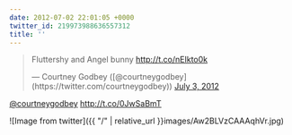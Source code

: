 ```yaml
---
date: 2012-07-02 22:01:05 +0000
twitter_id: 219973988636557312
title: ''
---
```


<blockquote class="twitter-tweet"><p lang="en" dir="ltr">Fluttershy and Angel bunny <a href="http://t.co/nEIkto0k">http://t.co/nEIkto0k</a></p>&mdash; Courtney Godbey ([@courtneygodbey](https://twitter.com/courtneygodbey)) <a href="https://twitter.com/courtneygodbey/status/219968806624296961?ref_src=twsrc%5Etfw">July 3, 2012</a></blockquote>
<script async src="https://platform.twitter.com/widgets.js" charset="utf-8"></script>

[@courtneygodbey](https://twitter.com/courtneygodbey) http://t.co/0JwSaBmT

![Image from twitter]({{ "/" | relative_url  }}images/Aw2BLVzCAAAqhVr.jpg)
